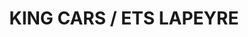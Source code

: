 ---
title: "KING CARS / ETS LAPEYRE"
url: /sainte-colombe-la-commanderie/king-cars-ets-lapeyre/
shop: réparation de voitures
---